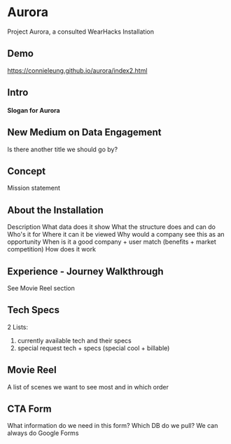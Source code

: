# Aurora
Project Aurora, a consulted WearHacks Installation

## Demo 
https://connieleung.github.io/aurora/index2.html

## Intro
#### Slogan for Aurora

## New Medium on Data Engagement
Is there another title we should go by?

## Concept
Mission statement

## About the Installation
Description
What data does it show
What the structure does and can do
Who's it for
Where it can it be viewed
Why would a company see this as an opportunity
When is it a good company + user match (benefits + market competition)
How does it work


## Experience - Journey Walkthrough
See Movie Reel section

## Tech Specs
2 Lists:
1) currently available tech and their specs 
2) special request tech + specs (special cool + billable)

## Movie Reel
A list of scenes we want to see most and in which order

## CTA Form
What information do we need in this form? 
Which DB do we pull? We can always do Google Forms
